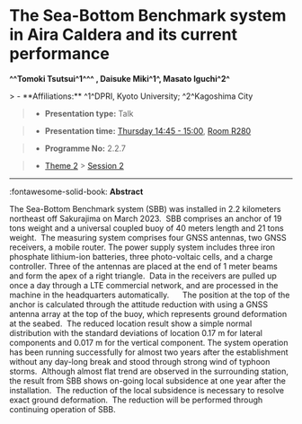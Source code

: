 # The Sea-Bottom Benchmark system in Aira Caldera and its current performance

**^^Tomoki Tsutsui^1^^^ , Daisuke Miki^1^, Masato Iguchi^2^**

<!-- more -->> - **Affiliations:** ^1^DPRI, Kyoto University; ^2^Kagoshima City

> - **Presentation type:** Talk

> - **Presentation time:** [Thursday 14:45 - 15:00](../sessions_comparison.md#__tabbed_3_3), [Room R280](../maps_venue.md#__tabbed_1_1)

> - **Programme No:** 2.2.7

> - [Theme 2](../theme2.md) > [Session 2](../sessions/session-2-2.md)

--- 

:fontawesome-solid-book: **Abstract**

The Sea-Bottom Benchmark system (SBB) was installed in 2.2 kilometers northeast off Sakurajima on March 2023.  SBB comprises an anchor of 19 tons weight and a universal coupled buoy of 40 meters length and 21 tons weight.  The measuring system comprises four GNSS antennas, two GNSS receivers, a mobile router. The power supply system includes three iron phosphate lithium-ion batteries, three photo-voltaic cells, and a charge controller. Three of the antennas are placed at the end of 1 meter beams and form the apex of a right triangle.  Data in the receivers are pulled up once a day through a LTE commercial network, and are processed in the machine in the headquarters automatically.      The position at the top of the anchor is calculated through the attitude reduction with using a GNSS antenna array at the top of the buoy, which represents ground deformation at the seabed.  The reduced location result show a simple normal distribution with the standard deviations of location 0.17 m for lateral components and 0.017 m for the vertical component. The system operation has been running successfully for almost two years after the establishment without any day-long break and stood through strong wind of typhoon storms.  Although almost flat trend are observed in the surrounding station, the result from SBB shows on-going local subsidence at one year after the installation.  The reduction of the local subsidence is necessary to resolve exact ground deformation.  The reduction will be performed through continuing operation of SBB. 

